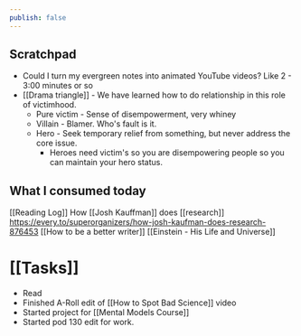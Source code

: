 ```yaml
---
publish: false
---
```


## Scratchpad
- Could I turn my evergreen notes into animated YouTube videos? Like 2 - 3:00 minutes or so
- [[Drama triangle]] - We have learned how to do relationship in this role of victimhood.
	- Pure victim - Sense of disempowerment, very whiney
	- Villain - Blamer. Who's fault is it.
	- Hero - Seek temporary relief from something, but never address the core issue.
		- Heroes need victim's so you are disempowering people so you can maintain your hero status.

## What I consumed today
[[Reading Log]]
How [[Josh Kauffman]] does [[research]]
	https://every.to/superorganizers/how-josh-kaufman-does-research-876453
		[[How to be a better writer]]
[[Einstein - His Life and Universe]]

# [[Tasks]]
- Read
- Finished A-Roll edit of [[How to Spot Bad Science]] video
- Started project for [[Mental Models Course]]
- Started pod 130 edit for work.



